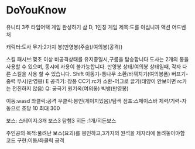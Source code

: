 # DoYouKnow
유니티 3주 타임어택 게임 완성하기
삼 D, 1인칭
게임 제목:도를 아십니까
액션 어드벤처

캐릭터:도사
무기:2가지 봉(만영봉(주술)/여의봉(공격))

스킬
패시브:몇초 이상 비공격상태를 유지중일시,구름을 탑승합니다
도사는 2개의 봉을 사용할 수 있으며, 동시에 사용이 불가능합니다.
만영봉 상태/여의봉 상태일때, 각자 다른 스킬을 사용 할 수 있습니다.
Shift
이동기-통나무 소환/바꿔치기(여의봉폼)
버프기-중력 무시(만영봉)
E
공격기: 장풍
CC기:rc카 소환-어그로 끌기(태양이 안보이면 rc카는 전진하지 않음)
Q: 궁극기
원기옥(여의봉)
빅뱅(만영봉)

이동:wasd
좌클릭:공격
우클릭:봉인(게이지있음)/탐색
점프:스페이스바
체력/기력-자동으로 초당 10 최대 300

보스:
스테이지:3개
보스3
탐험3
히든 :1개/히든보스

주인공의 목적:풀려난 보스(요괴)를 봉인하고,3가지의 원석을 제자리에 돌려놓아야함
코드 구현:이동/좌클릭 공격

